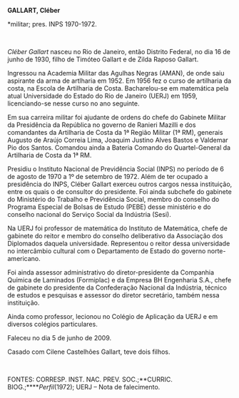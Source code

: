 **GALLART, Cléber**

\*militar; pres. INPS 1970-1972.

 

*Cléber Gallart* nasceu no Rio de Janeiro, então Distrito Federal, no
dia 16 de junho de 1930, filho de Timóteo Gallart e de Zilda Raposo
Gallart.

Ingressou na Academia Militar das Agulhas Negras (AMAN), de onde saiu
aspirante da arma de artlharia em 1952. Em 1956 fez o curso de
artilharia da costa, na Escola de Artilharia de Costa. Bacharelou-se em
matemática pela atual Universidade do Estado do Rio de Janeiro (UERJ) em
1959, licenciando-se nesse curso no ano seguinte.

Em sua carreira militar foi ajudante de ordens do chefe do Gabinete
Militar da Presidência da República no governo de Ranieri Mazilli e dos
comandantes da Artilharia de Costa da 1ª Região Militar (1ª RM),
generais Augusto de Araújo Correia Lima, Joaquim Justino Alves Bastos e
Valdemar Pio dos Santos. Comandou ainda a Bateria Comando do
Quartel-General da Artilharia de Costa da 1ª RM.

Presidiu o Instituto Nacional de Previdência Social (INPS) no período de
6 de agosto de 1970 a 1º de setembro de 1972. Além de ter ocupado a
presidência do INPS, Cléber Gallart exerceu outros cargos nessa
instituição, entre os quais o de consultor do presidente. Foi ainda
subchefe do gabinete do Ministério do Trabalho e Previdência Social,
membro do conselho do Programa Especial de Bolsas de Estudo (PEBE) desse
ministério e do conselho nacional do Serviço Social da Indústria (Sesi).

Na UERJ foi professor de matemática do Instituto de Matemática, chefe de
gabinete do reitor e membro do conselho deliberativo da Associação dos
Diplomados daquela universidade. Representou o reitor dessa universidade
no intercâmbio cultural com o Departamento de Estado do governo
norte-americano.

Foi ainda assessor administrativo do diretor-presidente da Companhia
Química de Laminados (Formiplac) e da Empresa BH Engenharia S.A., chefe
de gabinete do presidente da Confederação Nacional da Indústria, técnico
de estudos e pesquisas e assessor do diretor secretário, também nessa
instituição.

Ainda como professor, lecionou no Colégio de Aplicação da UERJ e em
diversos colégios particulares.

Faleceu no dia 5 de junho de 2009.

Casado com Cilene Castelhões Gallart, teve dois filhos.

 

FONTES: CORRESP. INST. NAC. PREV. SOC.;**CURRIC.
BIOG.;*****Perfil*(1972); UERJ – Nota de falecimento.

 
